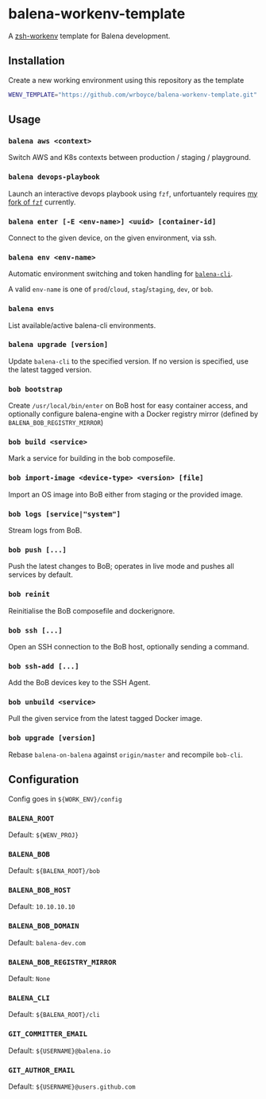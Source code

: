 # balena-workenv-template

A [zsh-workenv](https://github.com/wrboyce/zsh-workenv) template for Balena development.

## Installation

Create a new working environment using this repository as the template

```bash
WENV_TEMPLATE="https://github.com/wrboyce/balena-workenv-template.git" mkwenv <wenv-name> [wenv-project-dir]
```

## Usage

### `balena aws <context>`

Switch AWS and K8s contexts between production / staging / playground.

### `balena devops-playbook`

Launch an interactive devops playbook using `fzf`, unfortuantely requires [my fork of `fzf`](https://github.com/junegunn/fzf/pull/1867) currently.

### `balena enter [-E <env-name>] <uuid> [container-id]`

Connect to the given device, on the given environment, via ssh.

### `balena env <env-name>`

Automatic environment switching and token handling for [`balena-cli`](https://github.com/balena-io/balena-cli).

A valid `env-name` is one of `prod`/`cloud`, `stag`/`staging`, `dev`, or `bob`.

### `balena envs`

List available/active balena-cli environments.

### `balena upgrade [version]`

Update `balena-cli` to the specified version. If no version is specified, use the latest tagged version.

### `bob bootstrap`

Create `/usr/local/bin/enter` on BoB host for easy container access, and optionally configure balena-engine
with a Docker registry mirror (defined by `BALENA_BOB_REGISTRY_MIRROR`)

### `bob build <service>`

Mark a service for building in the bob composefile.

### `bob import-image <device-type> <version> [file]`

Import an OS image into BoB either from staging or the provided image.

### `bob logs [service|"system"]`

Stream logs from BoB.

### `bob push [...]`

Push the latest changes to BoB; operates in live mode and pushes all services by default.

### `bob reinit`

Reinitialise the BoB composefile and dockerignore.

### `bob ssh [...]`

Open an SSH connection to the BoB host, optionally sending a command.

### `bob ssh-add [...]`

Add the BoB devices key to the SSH Agent.

### `bob unbuild <service>`

Pull the given service from the latest tagged Docker image.

### `bob upgrade [version]`

Rebase `balena-on-balena` against `origin/master` and recompile `bob-cli`.

## Configuration

Config goes in `${WORK_ENV}/config`

### `BALENA_ROOT`

Default: `${WENV_PROJ}`

### `BALENA_BOB`

Default: `${BALENA_ROOT}/bob`

### `BALENA_BOB_HOST`

Default: `10.10.10.10`

### `BALENA_BOB_DOMAIN`

Default: `balena-dev.com`

### `BALENA_BOB_REGISTRY_MIRROR`

Default: `None`

### `BALENA_CLI`

Default: `${BALENA_ROOT}/cli`

### `GIT_COMMITTER_EMAIL`

Default: `${USERNAME}@balena.io`

### `GIT_AUTHOR_EMAIL`

Default: `${USERNAME}@users.github.com`
